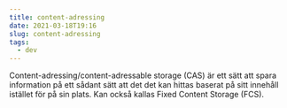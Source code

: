 ```yaml
---
title: content-adressing
date: 2021-03-18T19:16
slug: content-adressing
tags: 
  - dev
---
```


Content-adressing/content-adressable storage (CAS) är ett sätt att spara
information på ett sådant sätt att det det kan hittas baserat på sitt innehåll
istället för på sin plats. Kan också kallas Fixed Content Storage (FCS).
